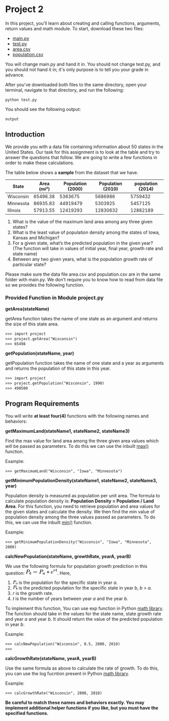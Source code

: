 # Project 2

In this project, you'll learn about creating and calling functions, arguments, return values and math module. To start, download these two files:

* [main.py](./main.py)
* [test.py](./test.py)
* [area.csv](./area.csv)
* [population.csv](./population.csv)

You will change main.py and hand it in. You should not change test.py, and you should not hand it in; it's only purpose is to tell you your grade in advance.

After you've downloaded both files to the same directory, open your terminal, navigate to that directory, and run the following:

```
python test.py
```

You should see the following output:

```
output
```

##  Introduction
We provide you with a data file containing information about 50 states in the United States. Our task for this assignment is to look at the table and try to answer the questions that follow. We are going to write a few functions in order to make these calculations.

The table below shows a **sample** from the dataset that we have. 

<center>

| State | Area (mi²) | Population (2000) | Population (2010) | population (2014) |
|------|------|------|------|------|
|Wisconsin|65496.38 |5363675|5686986|5759432|
|Minnesota|86935.83 |44919479|5303925|5457125|
|Illinois|57913.55 |12419293|12830632|12882189|

</center>

1. What is the value of the maximum land area among any three given states?
2. What is the least value of population density among the states of Iowa, Kansas and Michigan?
3. For a given state, what’s the predicted population in the given year? (The function will take in values of initial year, final year, growth rate and state name)
4. Between any two given years, what is the population growth rate of particular state?

Please make sure the data file area.csv and population.csv are in the same folder with main.py. We don’t require you to know how to read from data file so we provides the following function.

### Provided Function in Module project.py
**getArea(stateName)** 

getArea function takes the name of one state as an argument and returns the size of this state area.

```
>>> import project
>>> project.getArea("Wisconsin")
>>> 65498
```
**getPopulation(stateName, year)**

getPopulation function takes the name of one state and a year as arguments and returns the population of this state in this year.

```
>>> import project
>>> project.getPopulation("Wisconsin", 1990)
>>> 490500
```

## Program Requirements
You will write **at least four(4)** functions with the following names and behaviors:

**getMaximumLand(stateName1, stateName2, stateName3)**

Find the max value for land area among the three given area values which will be passed as parameters. To do this we can use the inbuilt [max()](https://docs.python.org/2/library/functions.html#max) function.

Example:

```
>>> getMaximumLand("Wisconsin", "Iowa", "Minnesota")
```

**getMinimumPopulationDensity(stateName1, stateName2, stateName3, year)**

Population density is measured as population per unit area. The formula to calculate population density is:
**Population Density = Population / Land Area**. For this function, you need to retrieve population and area values for the given states and calculate the density. We then find the min value of population density among the three values passed as parameters. To do this, we can use the inbuilt [min()](https://docs.python.org/2/library/functions.html#min) function.

Example:

```
>>> getMinimumPopulationDensity("Wisconsin", "Iowa", "Minnesota", 2000)
```

**calcNewPopulation(stateName, growthRate, yearA, yearB)**

We use the following formula for population growth prediction in this question: <img src="Population.png" alt="drawing" width="100"/>. Here,

 1. <img src="Pa.png" alt="drawing" width="15"/> is the population for the specific state in year *a*.
 2. <img src="Pb.png" alt="drawing" width="15"/> is the predicted population for the specific state in year *b*, *b* > *a*. 
 3. *r* is the growth rate.
 4. *t* is the number of years between year *a* and the year *b*.

To implement this function, You can use exp function in Python [math library](https://docs.python.org/3/library/math.html).
The function should take in the values for the state name, state growth rate and year *a* and year *b*. It should return the value of the predicted population in year *b*. 

Example:

```
>>> calcNewPopulation("Wisconsin", 0.5, 2000, 2010)
>>> 
```

**calcGrowthRate(stateName, yearA, yearB)**

Use the same formula as above to calculate the rate of growth. To do this, you can use the log fucntion present in Python [math library](https://docs.python.org/3/library/math.html). 

Example:

```
>>> calcGrowthRate("Wisconsin", 2000, 2010)
```

**Be careful to match these names and behaviors exactly. You may implement additional helper functions if you like, but you must have the specified functions.**
